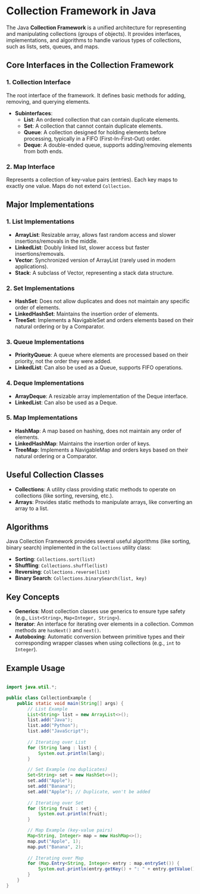 # Collection Framework in Java

The Java **Collection Framework** is a unified architecture for representing and manipulating collections (groups of objects). It provides interfaces, implementations, and algorithms to handle various types of collections, such as lists, sets, queues, and maps. 

## Core Interfaces in the Collection Framework

### 1. **Collection Interface**
The root interface of the framework. It defines basic methods for adding, removing, and querying elements.

- **Subinterfaces**:
  - **List**: An ordered collection that can contain duplicate elements.
  - **Set**: A collection that cannot contain duplicate elements.
  - **Queue**: A collection designed for holding elements before processing, typically in a FIFO (First-In-First-Out) order.
  - **Deque**: A double-ended queue, supports adding/removing elements from both ends.
  
### 2. **Map Interface**
Represents a collection of key-value pairs (entries). Each key maps to exactly one value. Maps do not extend `Collection`.

## Major Implementations

### 1. **List Implementations**
  - **ArrayList**: Resizable array, allows fast random access and slower insertions/removals in the middle.
  - **LinkedList**: Doubly linked list, slower access but faster insertions/removals.
  - **Vector**: Synchronized version of ArrayList (rarely used in modern applications).
  - **Stack**: A subclass of Vector, representing a stack data structure.

### 2. **Set Implementations**
  - **HashSet**: Does not allow duplicates and does not maintain any specific order of elements.
  - **LinkedHashSet**: Maintains the insertion order of elements.
  - **TreeSet**: Implements a NavigableSet and orders elements based on their natural ordering or by a Comparator.

### 3. **Queue Implementations**
  - **PriorityQueue**: A queue where elements are processed based on their priority, not the order they were added.
  - **LinkedList**: Can also be used as a Queue, supports FIFO operations.

### 4. **Deque Implementations**
  - **ArrayDeque**: A resizable array implementation of the Deque interface.
  - **LinkedList**: Can also be used as a Deque.

### 5. **Map Implementations**
  - **HashMap**: A map based on hashing, does not maintain any order of elements.
  - **LinkedHashMap**: Maintains the insertion order of keys.
  - **TreeMap**: Implements a NavigableMap and orders keys based on their natural ordering or a Comparator.

## Useful Collection Classes

- **Collections**: A utility class providing static methods to operate on collections (like sorting, reversing, etc.).
- **Arrays**: Provides static methods to manipulate arrays, like converting an array to a list.

## Algorithms

Java Collection Framework provides several useful algorithms (like sorting, binary search) implemented in the `Collections` utility class:

- **Sorting**: `Collections.sort(list)`
- **Shuffling**: `Collections.shuffle(list)`
- **Reversing**: `Collections.reverse(list)`
- **Binary Search**: `Collections.binarySearch(list, key)`

## Key Concepts

- **Generics**: Most collection classes use generics to ensure type safety (e.g., `List<String>`, `Map<Integer, String>`).
- **Iterator**: An interface for iterating over elements in a collection. Common methods are `hasNext()` and `next()`.
- **Autoboxing**: Automatic conversion between primitive types and their corresponding wrapper classes when using collections (e.g., `int` to `Integer`).

## Example Usage

```java

import java.util.*;

public class CollectionExample {
    public static void main(String[] args) {
        // List Example
        List<String> list = new ArrayList<>();
        list.add("Java");
        list.add("Python");
        list.add("JavaScript");
        
        // Iterating over List
        for (String lang : list) {
            System.out.println(lang);
        }

        // Set Example (no duplicates)
        Set<String> set = new HashSet<>();
        set.add("Apple");
        set.add("Banana");
        set.add("Apple"); // Duplicate, won't be added
        
        // Iterating over Set
        for (String fruit : set) {
            System.out.println(fruit);
        }

        // Map Example (key-value pairs)
        Map<String, Integer> map = new HashMap<>();
        map.put("Apple", 1);
        map.put("Banana", 2);
        
        // Iterating over Map
        for (Map.Entry<String, Integer> entry : map.entrySet()) {
            System.out.println(entry.getKey() + ": " + entry.getValue());
        }
    }
}
```